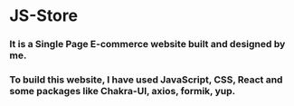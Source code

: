 # JS-Store
### It is a Single Page E-commerce website built and designed by me.
### To build this website, I have used JavaScript, CSS, React and some packages like Chakra-UI, axios, formik, yup.
